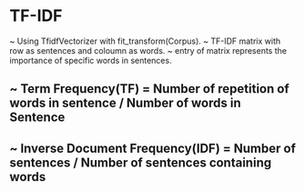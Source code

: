 # TF-IDF
~ Using TfidfVectorizer with fit_transform(Corpus).  ~ TF-IDF matrix with row as sentences and coloumn as words.  ~ entry of matrix represents the importance of specific words in sentences.
## ~ Term Frequency(TF) = Number of repetition of words in sentence / Number of words in Sentence
## ~ Inverse Document Frequency(IDF) = Number of sentences / Number of sentences containing words

